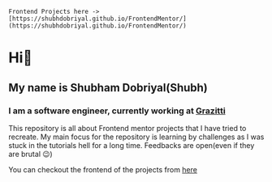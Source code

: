 `Frontend Projects here -> [https://shubhdobriyal.github.io/FrontendMentor/](https://shubhdobriyal.github.io/FrontendMentor/)`

# Hi👋

## My name is Shubham Dobriyal(Shubh)

### I am a software engineer, currently working at [Grazitti](https://www.grazitti.com)

This repository is all about Frontend mentor projects that I have tried to recreate.
My main focus for the repository is learning by challenges as I was stuck in the tutorials hell for a long time.
Feedbacks are open(even if they are brutal 😉)

You can checkout the frontend of the projects from [here](https://shubhdobriyal.github.io/FrontendMentor/)
